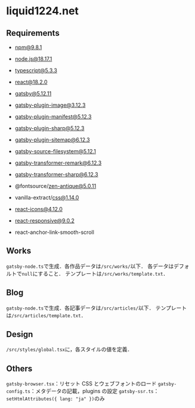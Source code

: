 # liquid1224.net

## Requirements

- npm@9.8.1
- node.js@18.17.1
- typescript@5.3.3
- react@18.2.0
- gatsby@5.12.11

- gatsby-plugin-image@3.12.3
- gatsby-plugin-manifest@5.12.3
- gatsby-plugin-sharp@5.12.3
- gatsby-plugin-sitemap@6.12.3
- gatsby-source-filesystem@5.12.1
- gatsby-transformer-remark@6.12.3
- gatsby-transformer-sharp@6.12.3

- @fontsource/zen-antique@5.0.11
- vanilla-extract/css@1.14.0
- react-icons@4.12.0
- react-responsive@9.0.2
- react-anchor-link-smooth-scroll

## Works

`gatsby-node.ts`で生成．各作品データは`/src/works/`以下．
各データはデフォルトで`null`にすること．
テンプレートは`/src/works/template.txt`．

## Blog

`gatsby-node.ts`で生成．各記事データは`/src/articles/`以下．
テンプレートは`/src/articles/template.txt`．

## Design

`/src/styles/global.tsx`に，各スタイルの値を定義．

## Others

`gatsby-browser.tsx`：リセット CSS とウェブフォントのロード
`gatsby-config.ts`：メタデータの記載，plugins の設定
`gatsby-ssr.ts`：`setHtmlAttributes({ lang: "ja" })`のみ
